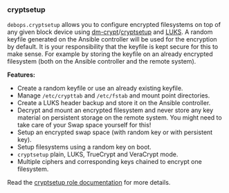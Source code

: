 ### cryptsetup

`debops.cryptsetup` allows you to configure encrypted filesystems on top
of any given block device using
[dm-crypt](https://en.wikipedia.org/wiki/Dm-crypt)/[cryptsetup](https://gitlab.com/cryptsetup/cryptsetup)
and [LUKS](https://en.wikipedia.org/wiki/Linux_Unified_Key_Setup). A
random keyfile generated on the Ansible controller will be used for the
encryption by default. It is your responsibility that the keyfile is
kept secure for this to make sense. For example by storing the keyfile
on an already encrypted filesystem (both on the Ansible controller and
the remote system).

**Features:**

-   Create a random keyfile or use an already existing keyfile.
-   Manage `/etc/crypttab` and `/etc/fstab` and mount point directories.
-   Create a LUKS header backup and store it on the Ansible controller.
-   Decrypt and mount an encrypted filesystem and never store any key
    material on persistent storage on the remote system. You might need
    to take care of your Swap space yourself for this!
-   Setup an encrypted swap space (with random key or with persistent
    key).
-   Setup filesystems using a random key on boot.
-   `cryptsetup` plain, LUKS, TrueCrypt and VeraCrypt mode.
-   Multiple ciphers and corresponding keys chained to encrypt one
    filesystem.

Read the [cryptsetup role documentation](https://docs.debops.org/en/stable-3.0/ansible/roles/cryptsetup/) for more details.

